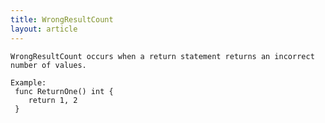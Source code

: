 ```yaml
---
title: WrongResultCount
layout: article
---
```

<!-- Copyright 2023 The Go Authors. All rights reserved.
     Use of this source code is governed by a BSD-style
     license that can be found in the LICENSE file. -->

<!-- Code generated by generrordocs.go; DO NOT EDIT. -->

```
WrongResultCount occurs when a return statement returns an incorrect
number of values.

Example:
 func ReturnOne() int {
 	return 1, 2
 }
```

